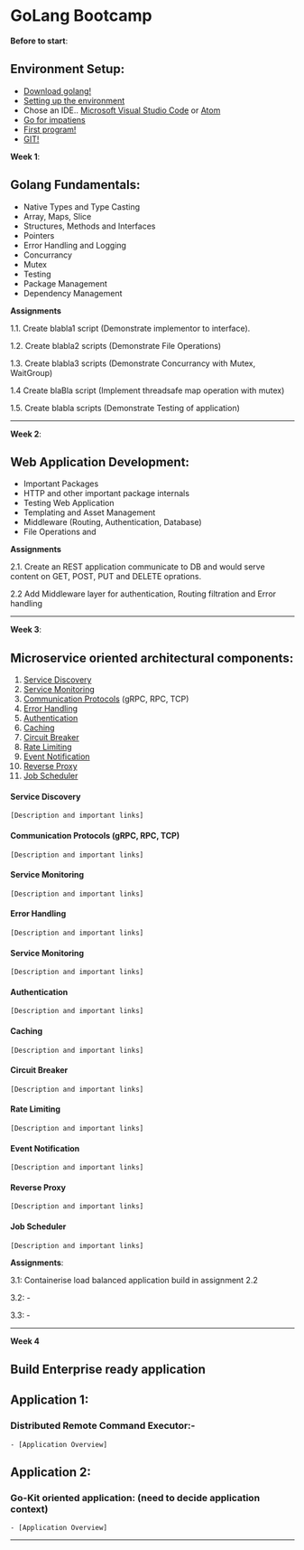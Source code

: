 #   GoLang Bootcamp

**Before to start**:
## **Environment Setup**:
* [Download golang!](https://www.youtube.com/watch?v=nbkjGixXnlI&index=1&list=PL2ANXDJvvFeJLRIL_8NZl5LGtrRE3sE_E)
* [Setting up the environment](https://www.youtube.com/watch?v=FTDOW8UbKjQ&list=PL2ANXDJvvFeJLRIL_8NZl5LGtrRE3sE_E&index=2)
* Chose an IDE.. [Microsoft Visual Studio Code](https://code.visualstudio.com/) or [Atom](https://atom.io/)
* [Go for impatiens](https://www.youtube.com/watch?v=CF9S4QZuV30&t=1585s)
* [First program!](https://gobyexample.com/hello-world)
* [GIT!](https://try.github.io/levels/1/challenges/1)

**Week 1**:
## **Golang Fundamentals**:
* Native Types and Type Casting
* Array, Maps, Slice
* Structures, Methods and Interfaces
* Pointers
* Error Handling and Logging
* Concurrancy
* Mutex
* Testing
* Package Management
* Dependency Management

**Assignments**

1.1. Create blabla1 script (Demonstrate implementor to interface).

1.2. Create blabla2 scripts (Demonstrate File Operations)

1.3. Create blabla3 scripts (Demonstrate Concurrancy with Mutex, WaitGroup)

1.4 Create blaBla script (Implement threadsafe map operation with mutex)

1.5. Create blabla scripts (Demonstrate Testing of application)

---

**Week 2**:

## **Web Application Development**:
* Important Packages
* HTTP and other important package internals
* Testing Web Application
* Templating and Asset Management
* Middleware (Routing, Authentication, Database)
* File Operations and 

**Assignments**

2.1.    Create an REST application communicate to DB and would serve content on GET, POST, PUT and DELETE oprations.

2.2 Add Middleware layer for authentication, Routing filtration and Error handling

---

**Week 3**:
## **Microservice oriented architectural components**:

1. [Service Discovery](###Service-Discovery)
1. [Service Monitoring](###Service-Monitoring)
1. [Communication Protocols](###Communication-Protocols) (gRPC, RPC, TCP)
1. [Error Handling](###Error-Handling)
1. [Authentication](###Authentication)
1. [Caching](###Caching)
1. [Circuit Breaker](###Circuit-Breaker)
1. [Rate Limiting](###Rate-Limiting)
1. [Event Notification](###Event-Notification)
1. [Reverse Proxy](###Reverse-Proxy)
1. [Job Scheduler](###Job-Scheduler)


#### Service Discovery
    [Description and important links]
#### Communication Protocols (gRPC, RPC, TCP)
    [Description and important links]
#### Service Monitoring
    [Description and important links]
#### Error Handling
    [Description and important links]
#### Service Monitoring
    [Description and important links]
#### Authentication
    [Description and important links]
#### Caching
    [Description and important links]
#### Circuit Breaker
    [Description and important links]
#### Rate Limiting
    [Description and important links]
#### Event Notification
    [Description and important links]
#### Reverse Proxy
    [Description and important links]
#### Job Scheduler
    [Description and important links]

**Assignments**: 

3.1: Containerise load balanced application build in assignment 2.2

3.2: -

3.3: -

---

**Week 4**

## **Build Enterprise ready application**

## Application 1:
### Distributed Remote Command Executor:-
    - [Application Overview]

## Application 2:
### Go-Kit oriented application: (need to decide application context)
    - [Application Overview]
---

